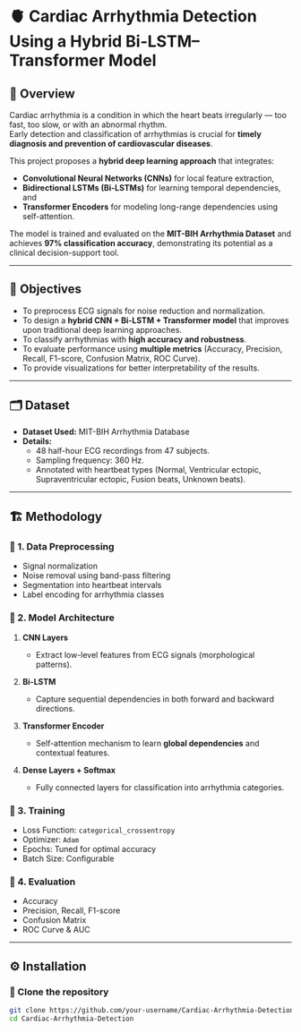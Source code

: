 # 🫀 Cardiac Arrhythmia Detection Using a Hybrid Bi-LSTM–Transformer Model

## 📌 Overview
Cardiac arrhythmia is a condition in which the heart beats irregularly — too fast, too slow, or with an abnormal rhythm.  
Early detection and classification of arrhythmias is crucial for **timely diagnosis and prevention of cardiovascular diseases**.  

This project proposes a **hybrid deep learning approach** that integrates:
- **Convolutional Neural Networks (CNNs)** for local feature extraction,
- **Bidirectional LSTMs (Bi-LSTMs)** for learning temporal dependencies, and
- **Transformer Encoders** for modeling long-range dependencies using self-attention.  

The model is trained and evaluated on the **MIT-BIH Arrhythmia Dataset** and achieves **97% classification accuracy**, demonstrating its potential as a clinical decision-support tool.  

---

## 🎯 Objectives
- To preprocess ECG signals for noise reduction and normalization.  
- To design a **hybrid CNN + Bi-LSTM + Transformer model** that improves upon traditional deep learning approaches.  
- To classify arrhythmias with **high accuracy and robustness**.  
- To evaluate performance using **multiple metrics** (Accuracy, Precision, Recall, F1-score, Confusion Matrix, ROC Curve).  
- To provide visualizations for better interpretability of the results.  

---

## 🗂 Dataset
- **Dataset Used:** MIT-BIH Arrhythmia Database  
- **Details:**  
  - 48 half-hour ECG recordings from 47 subjects.  
  - Sampling frequency: 360 Hz.  
  - Annotated with heartbeat types (Normal, Ventricular ectopic, Supraventricular ectopic, Fusion beats, Unknown beats).  

---

## 🏗 Methodology

### 🔹 1. Data Preprocessing
- Signal normalization  
- Noise removal using band-pass filtering  
- Segmentation into heartbeat intervals  
- Label encoding for arrhythmia classes  

### 🔹 2. Model Architecture
1. **CNN Layers**  
   - Extract low-level features from ECG signals (morphological patterns).  

2. **Bi-LSTM**  
   - Capture sequential dependencies in both forward and backward directions.  

3. **Transformer Encoder**  
   - Self-attention mechanism to learn **global dependencies** and contextual features.  

4. **Dense Layers + Softmax**  
   - Fully connected layers for classification into arrhythmia categories.  

### 🔹 3. Training
- Loss Function: `categorical_crossentropy`  
- Optimizer: `Adam`  
- Epochs: Tuned for optimal accuracy  
- Batch Size: Configurable  

### 🔹 4. Evaluation
- Accuracy  
- Precision, Recall, F1-score  
- Confusion Matrix  
- ROC Curve & AUC  

---

## ⚙️ Installation

### 🔹 Clone the repository
```bash
git clone https://github.com/your-username/Cardiac-Arrhythmia-Detection.git
cd Cardiac-Arrhythmia-Detection
